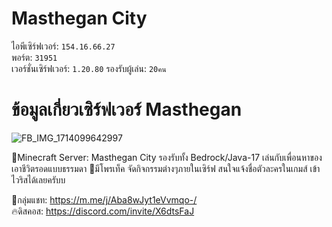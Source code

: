 # Masthegan City
ไอพีเซิร์ฟเวอร์: `154.16.66.27`<br>
พอร์ต: `31951`<br>
เวอร์ชั่นเซิร์ฟเวอร์: `1.20.80`
รองรับผู้เล่น: `20คน`
# ข้อมูลเกี่ยวเซิร์ฟเวอร์ Masthegan
![FB_IMG_1714099642997](https://github.com/Phanuphong2022/Masthegan-City/assets/94624110/cac74e63-51c9-4b14-82c9-9023c4e81bc0)

🔰Minecraft Server: Masthegan City รองรับทั้ง Bedrock/Java-17 เล่นกับเพื่อนหาของเอาชีวิตรอดแบบธรรมดา 📌มีโพรเท็ค จัดกิจกรรมต่างๆภายในเซิร์ฟ สนใจแจ้งชื่อตัวละครในเกมส์ เข้าไวริสได้เลยครับบ

💬กลุ่มแชท: https://m.me/j/Aba8wJyt1eVvmqo-/ <br>
🔥ดิสคอส: https://discord.com/invite/X6dtsFaJ
